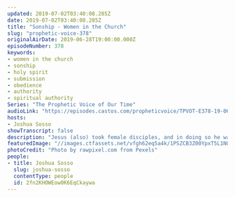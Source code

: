 ```yaml
---
updated: 2019-07-02T03:40:08.285Z
date: 2019-07-02T03:40:08.285Z
title: "Sonship - Women in the Church"
slug: "prophetic-voice-378"
originalAirDate: 2019-06-28T19:00:00.000Z
episodeNumber: 378
keywords:
- women in the church
- sonship
- holy spirit
- submission
- obedience
- authority
- spiritual authority
Series: "The Prophetic Voice of Our Time"
audioLink: "https://episodes.castos.com/propheticvoice/TPVOT-E378-19-06-29-30-19-Sonship-Women-in-the-Church.mp3"
hosts:
- Joshua Sosso
showTranscript: false
description: "Jesus (also) took female disciples, and in doing so he was explicitly saying ‘these women can reach the same status that I have’, okay? So this is one example. There are many examples throughout the scriptures where women transcend the expected cultural norm, even the norms that were explicitly stated by the law, okay? And remember, we’re not living under the law anymore. We’re living under grace through Christ Jesus… so let’s read through the scripture..."
featuredImage: "//images.ctfassets.net/vfgh62eq5a4k/1PSZCB3Z00YpxT5L1NOD0z/b325801cca25faeffaa0dd856adc728b/adventure-blonde-hair-cliffside-681794.jpg"
photoCredit: "Photo by rawpixel.com from Pexels"
people:
- title: Joshua Sosso
  slug: joshua-sosso
  contentType: people
  id: 2fn2KHOWEow0K6EqCkaywa
---
```

